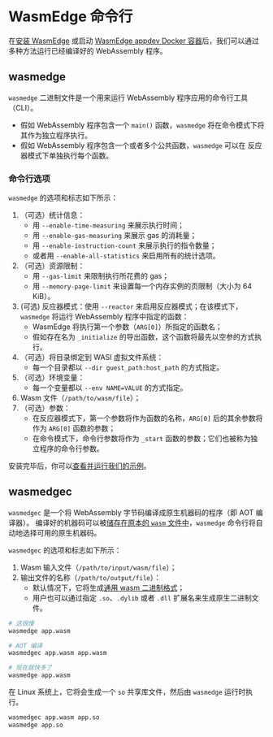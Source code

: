 # WasmEdge 命令行

在[安装 WasmEdge](install.md) 或启动 [WasmEdge appdev Docker 容器](docker.md)后，我们可以通过多种方法运行已经编译好的 WebAssembly 程序。

## wasmedge

`wasmedge` 二进制文件是一个用来运行 WebAssembly 程序应用的命令行工具（CLI）。

- 假如 WebAssembly 程序包含一个 `main()` 函数，`wasmedge` 将在命令模式下将其作为独立程序执行。
- 假如 WebAssembly 程序包含一个或者多个公共函数，`wasmedge` 可以在 反应器模式下单独执行每个函数。

### 命令行选项

`wasmedge` 的选项和标志如下所示：

1. （可选）统计信息：
   - 用 `--enable-time-measuring` 来展示执行时间；
   - 用 `--enable-gas-measuring` 来展示 gas 的消耗量；
   - 用 `--enable-instruction-count` 来展示执行的指令数量；
   - 或者用 `--enable-all-statistics` 来启用所有的统计选项。
2. （可选）资源限制：
   - 用 `--gas-limit` 来限制执行所花费的 gas；
   - 用 `--memory-page-limit` 来设置每一个内存实例的页限制（大小为 64 KiB）。
3. (可选) 反应器模式：使用 `--reactor` 来启用反应器模式；在该模式下，`wasmedge` 将运行 WebAssembly 程序中指定的函数：
   - WasmEdge 将执行第一个参数（`ARG[0]`）所指定的函数名；
   - 假如存在名为 `_initialize` 的导出函数，这个函数将最先以空参的方式执行。
4. （可选）将目录绑定到 WASI 虚拟文件系统：
   - 每一个目录都以 `--dir guest_path:host_path` 的方式指定。
5. （可选）环境变量：
   - 每一个变量都以 `--env NAME=VALUE` 的方式指定。
6. Wasm 文件（`/path/to/wasm/file`）；
7. （可选）参数：
   - 在反应器模式下，第一个参数将作为函数的名称，`ARG[0]` 后的其余参数将作为 `ARG[0]` 函数的参数；
   - 在命令模式下，命令行参数将作为 `_start` 函数的参数；它们也被称为独立程序的命令行参数。

安装完毕后，你可以[查看并运行我们的示例](../index.md)。

## wasmedgec

`wasmedgec` 是一个将 WebAssembly 字节码编译成原生机器码的程序（即 AOT 编译器）。
编译好的机器码可以被[储存在原本的 `wasm` 文件中](universal.md)，`wasmedge` 命令行将自动地选择可用的原生机器码。

`wasmedgec` 的选项和标志如下所示：

1. Wasm 输入文件（`/path/to/input/wasm/file`）；
2. 输出文件的名称（`/path/to/output/file`）：
   - 默认情况下，它将生成[通用 wasm 二进制格式](universal.md)；
   - 用户也可以通过指定 `.so`、`.dylib` 或者 `.dll` 扩展名来生成原生二进制文件。

```bash
# 这很慢
wasmedge app.wasm

# AOT 编译
wasmedgec app.wasm app.wasm

# 现在就快多了
wasmedge app.wasm
```

在 Linux 系统上，它将会生成一个 `so` 共享库文件，然后由 `wasmedge` 运行时执行。

```bash
wasmedgec app.wasm app.so
wasmedge app.so
```
